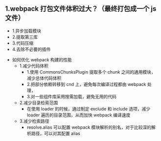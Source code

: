 ## 1.webpack 打包文件体积过大？（最终打包成一个 js 文件）

* 1.异步加载模块
* 2.提取第三库
* 3.代码压缩
* 4.去除不必要的插件

- 如何优化 webpack 构建的性能
  * 1.减少代码体积
    * 1.使用 CommonsChunksPlugin 提取多个 chunk 之间的通用模块，减少总体代码体积
    * 2.把部分依赖转移到 cnd 上，避免每次编译过程都由 webpack 处理，
    * 3.对一些组件库采用按需加载，避免无用的代码
  * 2.减少目录检索范围
    * 在使用 loader 的时候，通过制定 exclude 和 include 选项，减少 loader 遍历的目录范围，从而加快 webpack 编译速度
  * 3.减少检索路径
    * resolve.alias 可以配置 webpack 模块解析的别名，对于比较深的解析路径，可以对其配置 alias

